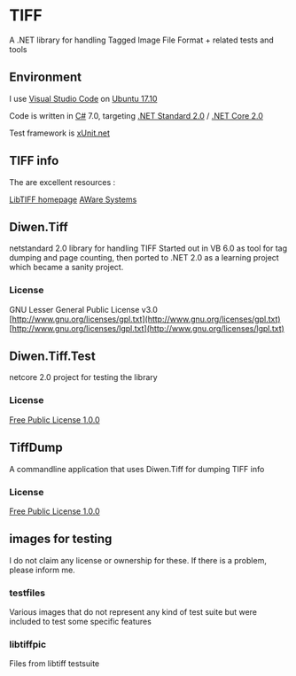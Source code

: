 # TIFF
A .NET library for handling Tagged Image File Format + related tests and tools

## Environment
I use [Visual Studio Code](https://code.visualstudio.com/) 
on [Ubuntu 17.10](https://www.ubuntu.com/desktop/1710)

Code is written in [C#](https://docs.microsoft.com/en-us/dotnet/csharp/index) 7.0, targeting 
[.NET Standard 2.0](https://github.com/dotnet/standard/blob/master/docs/versions/netstandard2.0.md) / 
[.NET Core 2.0](https://docs.microsoft.com/en-us/dotnet/core/)

Test framework is [xUnit.net](https://xunit.github.io/)

## TIFF info

The are excellent resources :

[LibTIFF homepage](http://www.libtiff.org/) 
[AWare Systems](https://www.awaresystems.be/imaging/tiff.html)

## Diwen.Tiff
netstandard 2.0 library for handling TIFF
Started out in VB 6.0 as tool for tag dumping and page counting, 
then ported to .NET 2.0 as a learning project which became a sanity project.

### License
GNU Lesser General Public License v3.0
[http://www.gnu.org/licenses/gpl.txt](http://www.gnu.org/licenses/gpl.txt)
[http://www.gnu.org/licenses/lgpl.txt](http://www.gnu.org/licenses/lgpl.txt)

## Diwen.Tiff.Test
netcore 2.0 project for testing the library
### License
[Free Public License 1.0.0](https://opensource.org/licenses/FPL-1.0.0)

## TiffDump
A commandline application that uses Diwen.Tiff for dumping TIFF info 

### License
[Free Public License 1.0.0](https://opensource.org/licenses/FPL-1.0.0)

## images for testing 

I do not claim any license or ownership for these.
If there is a problem, please inform me.

### testfiles
Various images that do not represent any kind of test suite but were included to test some specific features

### libtiffpic
Files from libtiff testsuite